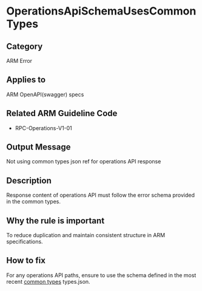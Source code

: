 # OperationsApiSchemaUsesCommonTypes

## Category

ARM Error

## Applies to

ARM OpenAPI(swagger) specs

## Related ARM Guideline Code

- RPC-Operations-V1-01

## Output Message

Not using common types json ref for operations API response

## Description

Response content of operations API must follow the error schema provided in the common types.

## Why the rule is important

To reduce duplication and maintain consistent structure in ARM specifications.

## How to fix

For any operations API paths, ensure to use the schema defined in the most recent [common types](https://github.com/Azure/azure-rest-api-specs/blob/main/specification/common-types/resource-management/) types.json.
